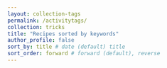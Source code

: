 ```yaml
---
layout: collection-tags
permalink: /activitytags/
collection: tricks
title: "Recipes sorted by keywords"
author_profile: false
sort_by: title # date (default) title
sort_order: forward # forward (default), reverse
---
```

